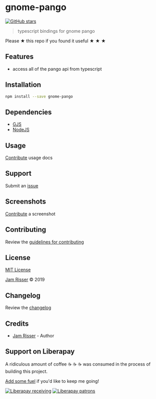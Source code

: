 # gnome-pango

[![GitHub stars](https://img.shields.io/github/stars/codejamninja/gnome-pango.svg?style=social&label=Stars)](https://github.com/codejamninja/gnome-pango)

> typescript bindings for gnome pango

Please ★ this repo if you found it useful ★ ★ ★

## Features

- access all of the pango api from typescript

## Installation

```sh
npm install --save gnome-pango
```

## Dependencies

- [GJS](https://wiki.gnome.org/Attic/Gjs)
- [NodeJS](https://nodejs.org)

## Usage

[Contribute](https://github.com/codejamninja/gnome-pango/blob/master/CONTRIBUTING.md) usage docs

## Support

Submit an [issue](https://github.com/codejamninja/gnome-pango/issues/new)

## Screenshots

[Contribute](https://github.com/codejamninja/gnome-pango/blob/master/CONTRIBUTING.md) a screenshot

## Contributing

Review the [guidelines for contributing](https://github.com/codejamninja/gnome-pango/blob/master/CONTRIBUTING.md)

## License

[MIT License](https://github.com/codejamninja/gnome-pango/blob/master/LICENSE)

[Jam Risser](https://codejam.ninja) © 2019

## Changelog

Review the [changelog](https://github.com/codejamninja/gnome-pango/blob/master/CHANGELOG.md)

## Credits

- [Jam Risser](https://codejam.ninja) - Author

## Support on Liberapay

A ridiculous amount of coffee ☕ ☕ ☕ was consumed in the process of building this project.

[Add some fuel](https://liberapay.com/codejamninja/donate) if you'd like to keep me going!

[![Liberapay receiving](https://img.shields.io/liberapay/receives/codejamninja.svg?style=flat-square)](https://liberapay.com/codejamninja/donate)
[![Liberapay patrons](https://img.shields.io/liberapay/patrons/codejamninja.svg?style=flat-square)](https://liberapay.com/codejamninja/donate)
